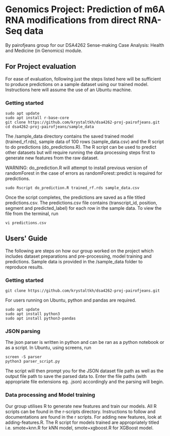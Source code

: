 # Genomics Project: Prediction of m6A RNA modifications from direct RNA-Seq data
By pairofjeans group for our DSA4262 Sense-making Case Analysis: Health and Medicine (in Genomics) module.

## For Project evaluation

For ease of evaluation, following just the steps listed here will be sufficient to produce predictions on a sample dataset using our trained model. Instructions here will assume the use of an Ubuntu machine.

### Getting started
```
sudo apt update
sudo apt install r-base-core
git clone https://github.com/krystaltkh/dsa4262-proj-pairofjeans.git
cd dsa4262-proj-pairofjeans/sample_data
```
The /sample_data directory contains the saved trained model (trained_rf.rds), sample data of 100 rows (sample_data.csv) and the R script to do predictions (do_predictions.R). The R script can be used to predict other datasets but will require running the data processing steps first to generate new features from the raw dataset.

WARNING: do_prediction.R will attempt to install previous version of randomForest in the case of errors as randomForest::predict is required for predictions.
```
sudo Rscript do_prediction.R trained_rf.rds sample_data.csv
```
Once the script completes, the predictions are saved as a file titled predictions.csv. The predictions.csv file contains (transcript_id, position, segment and predicted_label) for each row in the sample data. To view the file from the terminal, run 
```
vi predictions.csv
```

## Users' Guide
The following are steps on how our group worked on the project which includes dataset preparations and pre-processing, model training and predictions. Sample data is provided in the /sample_data folder to reproduce results.

### Getting started
```
git clone https://github.com/krystaltkh/dsa4262-proj-pairofjeans.git
```
For users running on Ubuntu, python and pandas are required.
```
sudo apt update
sudo apt install python3
sudo apt install python3-pandas
```
### JSON parsing
The json parser is written in python and can be ran as a python notebook or as a script.
In Ubuntu, using screens, run
```
screen -S parser
python3 parser_script.py
```
The script will then prompt you for the JSON dataset file path as well as the output file path to save the parsed data to. Enter the file paths (with appropriate file extensions eg. .json) accordingly and the parsing will begin.

### Data processing and Model training
Our group utilises R to generate new features and train our models. All R scripts can be found in the r-scripts directory. Instructions to follow and documentations are found in the r scripts. For adding new features, look at adding-features.R. The R script for models trained are appropriately titled i.e. smote+knn.R for kNN model, smote+xgboost.R for XGBoost model.

